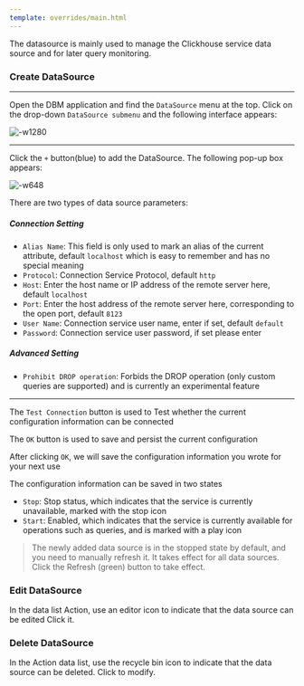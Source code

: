 ```yaml
---
template: overrides/main.html
---
```


The datasource is mainly used to manage the Clickhouse service data source and for later query monitoring.

### Create DataSource

---
Open the DBM application and find the `DataSource` menu at the top. Click on the drop-down `DataSource submenu` and the following interface appears:

![-w1280](http://downloads.edurt.io/images/20210813/16287936723069-16287936892327.jpg)

---
Click the `+` button(blue) to add the DataSource. The following pop-up box appears:

![-w648](http://downloads.edurt.io/images/20210813/16287938888381-16287938950497.jpg)

There are two types of data source parameters:

##### Connection Setting

- `Alias Name`: This field is only used to mark an alias of the current attribute, default `localhost`
  which is easy to remember and has no special meaning
- `Protocol`: Connection Service Protocol, default `http`
- `Host`: Enter the host name or IP address of the remote server here, default `localhost`
- `Port`: Enter the host address of the remote server here, corresponding to the open port, default `8123`
- `User Name`: Connection service user name, enter if set, default `default`
- `Password`: Connection service user password, if set please enter

##### Advanced Setting

- `Prohibit DROP operation`: Forbids the DROP operation (only custom queries are supported) and is currently an experimental feature

---
The `Test Connection` button is used to Test whether the current configuration information can be connected

The `OK` button is used to save and persist the current configuration

After clicking `OK`, we will save the configuration information you wrote for your next use

The configuration information can be saved in two states

- `Stop`: Stop status, which indicates that the service is currently unavailable, marked with the stop icon
- `Start`: Enabled, which indicates that the service is currently available for operations such as queries, and is marked with a play icon

> The newly added data source is in the stopped state by default, and you need to manually refresh it. It takes effect for all data sources. Click the Refresh (green) button to take effect.

### Edit DataSource

In the data list Action, use an editor icon to indicate that the data source can be edited Click it.

### Delete DataSource

In the Action data list, use the recycle bin icon to indicate that the data source can be deleted. Click to modify.
